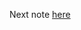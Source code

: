 Next note [here](https://github.com/fernandakflima/quality-assurance-studies/blob/main/test-automation-fundamentals/material.md)